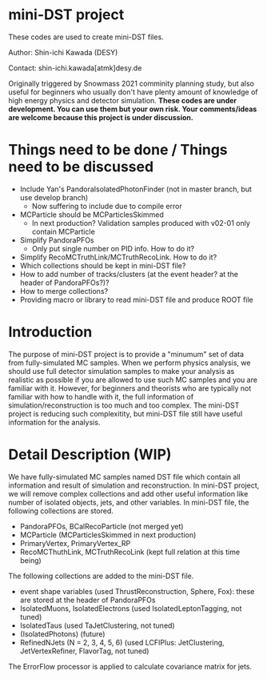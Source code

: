 # mini-DST project

These codes are used to create mini-DST files.

Author: Shin-ichi Kawada (DESY)

Contact: shin-ichi.kawada[atmk]desy.de

Originally triggered by Snowmass 2021 comminity planning study, but also useful for beginners who usually don't have plenty amount of knowledge of high energy physics and detector simulation.
__These codes are under development. You can use them but your own risk. Your comments/ideas are welcome because this project is under discussion.__

# Things need to be done / Things need to be discussed

- Include Yan's PandoraIsolatedPhotonFinder (not in master branch, but use develop branch)
  - Now suffering to include due to compile error
- MCParticle should be MCParticlesSkimmed
  - In next production? Validation samples produced with v02-01 only contain MCParticle
- Simplify PandoraPFOs
  - Only put single number on PID info. How to do it?
- Simplify RecoMCTruthLink/MCTruthRecoLink. How to do it?
- Which collections should be kept in mini-DST file?
- How to add number of tracks/clusters (at the event header? at the header of PandoraPFOs?)?
- How to merge collections?
- Providing macro or library to read mini-DST file and produce ROOT file

# Introduction

The purpose of mini-DST project is to provide a "minumum" set of data from fully-simulated MC samples.
When we perform physics analysis, we should use full detector simulation samples to make your analysis as realistic as possible if you are allowed to use such MC samples and you are familiar with it.
However, for beginners and theorists who are typically not familiar with how to handle with it, the full information of simulation/reconstruction is too much and too complex.
The mini-DST project is reducing such complexitity, but mini-DST file still have useful information for the analysis.

# Detail Description (WIP)

We have fully-simulated MC samples named DST file which contain all information and result of simulation and reconstruction.
In mini-DST project, we will remove complex collections and add other useful information like number of isolated objects, jets, and other variables.
In mini-DST file, the following collections are stored.
- PandoraPFOs, BCalRecoParticle (not merged yet)
- MCParticle (MCParticlesSkimmed in next production)
- PrimaryVertex, PrimaryVertex_RP
- RecoMCThuthLink, MCTruthRecoLink (kept full relation at this time being)

The following collections are added to the mini-DST file.
- event shape variables (used ThrustReconstruction, Sphere, Fox): these are stored at the header of PandoraPFOs
- IsolatedMuons, IsolatedElectrons (used IsolatedLeptonTagging, not tuned)
- IsolatedTaus (used TaJetClustering, not tuned)
- (IsolatedPhotons) (future)
- RefinedNJets (N = 2, 3, 4, 5, 6) (used LCFIPlus: JetClustering, JetVertexRefiner, FlavorTag, not tuned)

The ErrorFlow processor is applied to calculate covariance matrix for jets.